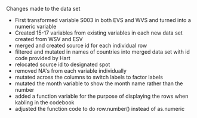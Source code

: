 Changes made to the data set
- First transformed variable S003 in both EVS and WVS and turned into a numeric variable
- Created 15-17 variables from existing variables in each new data set created from WSV and ESV
- merged and created source id for each individual row
- filtered and mutated in names of countries into merged data set with id code provided by Hart
- relocated source id to designated spot
- removed NA's from each variable individually
- mutated across the columns to switch labels to factor labels
- mutated the month variable to show the month name rather than the number
- added a function variable for the purpose of displaying the rows when kabling in the codebook
- adjusted the function code to do row.number() instead of as.numeric
